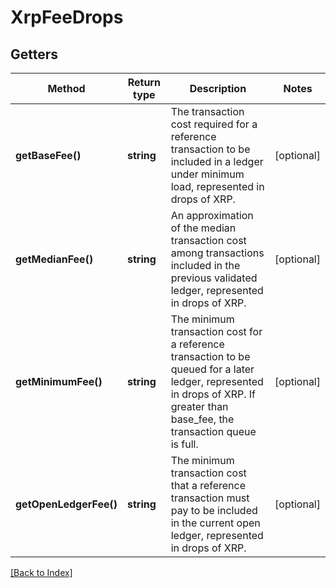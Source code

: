 # XrpFeeDrops

## Getters

Method | Return type | Description | Notes
------------ | ------------- | ------------- | -------------
**getBaseFee()** | **string** | The transaction cost required for a reference transaction to be included in a ledger under minimum load, represented in drops of XRP. | [optional]
**getMedianFee()** | **string** | An approximation of the median transaction cost among transactions included in the previous validated ledger, represented in drops of XRP. | [optional]
**getMinimumFee()** | **string** | The minimum transaction cost for a reference transaction to be queued for a later ledger, represented in drops of XRP. If greater than base_fee, the transaction queue is full. | [optional]
**getOpenLedgerFee()** | **string** | The minimum transaction cost that a reference transaction must pay to be included in the current open ledger, represented in drops of XRP. | [optional]

[[Back to Index]](../index.md)
